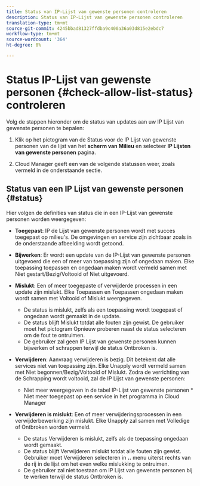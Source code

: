 ```yaml
---
title: Status van IP-Lijst van gewenste personen controleren
description: Status van IP-Lijst van gewenste personen controleren
translation-type: tm+mt
source-git-commit: 4245bbad81327ffdba9c400a36a03d815e2ebdc7
workflow-type: tm+mt
source-wordcount: '364'
ht-degree: 0%

---
```



# Status IP-Lijst van gewenste personen {#check-allow-list-status} controleren

Volg de stappen hieronder om de status van updates aan uw IP Lijst van gewenste personen te bepalen:

1. Klik op het pictogram van de Status voor de IP Lijst van gewenste personen van de lijst van het **scherm van Milieu** en selecteer **IP Lijsten van gewenste personen** pagina.

1. Cloud Manager geeft een van de volgende statussen weer, zoals vermeld in de onderstaande sectie.

## Status van een IP Lijst van gewenste personen {#status}

Hier volgen de definities van status die in een IP-Lijst van gewenste personen worden weergegeven:

* **Toegepast**: IP de Lijst van gewenste personen wordt met succes toegepast op milieu&#39;s.  De omgevingen en service zijn zichtbaar zoals in de onderstaande afbeelding wordt getoond.

* **Bijwerken**: Er wordt een update van de IP-Lijst van gewenste personen uitgevoerd die een of meer van toepassing zijn of ongedaan maken. Elke toepassing toepassen en ongedaan maken wordt vermeld samen met Niet gestart/Bezig/Voltooid of Niet uitgevoerd.

* **Mislukt**: Een of meer toegepaste of verwijderde processen in een update zijn mislukt. Elke Toepassen en Toepassen ongedaan maken wordt samen met Voltooid of Mislukt weergegeven.
   * De status is mislukt, zelfs als een toepassing wordt toegepast of ongedaan wordt gemaakt in de update.
   * De status blijft Mislukt totdat alle fouten zijn gewist. De gebruiker moet het pictogram Opnieuw proberen naast de status selecteren om de fout te ontruimen.
   * De gebruiker zal geen IP Lijst van gewenste personen kunnen bijwerken of schrappen terwijl de status Ontbroken is.

* **Verwijderen**: Aanvraag verwijderen is bezig. Dit betekent dat alle services niet van toepassing zijn. Elke Unapply wordt vermeld samen met Niet begonnen/Bezig/Voltooid of Mislukt.
Zodra de verrichting van de Schrapping wordt voltooid, zal de IP Lijst van gewenste personen:
   * Niet meer weergegeven in de tabel IP-Lijst van gewenste personen * Niet meer toegepast op een service in het programma in Cloud Manager

* **Verwijderen is mislukt**: Een of meer verwijderingsprocessen in een verwijderbewerking zijn mislukt. Elke Unapply zal samen met Volledige of Ontbroken worden vermeld.

   * De status Verwijderen is mislukt, zelfs als de toepassing ongedaan wordt gemaakt.
   * De status blijft Verwijderen mislukt totdat alle fouten zijn gewist. Gebruiker moet Verwijderen selecteren in **..** menu uiterst rechts van de rij in de lijst om het even welke mislukking te ontruimen.
   * De gebruiker zal niet toestaan om IP Lijst van gewenste personen bij te werken terwijl de status Ontbroken is.


